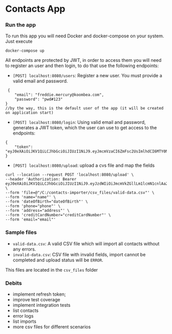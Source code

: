 # Contacts App

### Run the app 
To run this app you will need Docker and docker-compose on your system. Just execute

`docker-compose up`

All endpoints are protected by JWT, in order to access them you will need to register an user and then login, to do that use the following endpoints:

- `[POST] localhost:8080/users`: Register a new user. You must provide a valid email and password.
```
 {
    "email": "freddie.mercury@koombea.com",
    "password": "pwd#123"
}
//by the way, this is the default user of the app (it will be created on application start)
```

- `[POST] localhost:8080/login`: Using valid email and password, generates a JWT token, which the user can use to get access to the endpoints:
```
{
    "token": "eyJ0eXAiOiJKV1QiLCJhbGciOiJIUzI1NiJ9.eyJmcmVzaCI6ZmFsc2UsImlhdCI6MTY0NDgwMzQ0OSwianRpIjoiY2U0MWU1MTAtYTBkYy00YjQ5LTkxMjMtNGNlODNkOTc2ODUxIiwidHlwZSI6ImFjY2VzcyIsInN1YiI6MSwibmJmIjoxNjQ0ODAzNDQ5LCJleHAiOjE2NDQ4ODk4NDl9.7Xvt0X45yhftMSsVpKeNtepDx_B6idanpnc7yCtiWL9Q"
}
```

- `[POST] localhost:8080/upload`: upload a cvs file and map the fields
```
curl --location --request POST 'localhost:8080/upload' \
--header 'Authorization: Bearer eyJ0eXAiOiJKV1QiLCJhbGciOiJIUzI1NiJ9.eyJzdWIiOiJmcmVkZGllLm1lcmN1cnlAa29vbWJlYS5jb20iLCJleHAiOjE2NjAxNDQ3ODN9.gF6O7Y1P4z3bCWe0a0fkaqp3P4EzUV3B22avNiwGs50' \
--form 'file=@"/C:/contacts-importer/csv_files/valid-data.csv"' \
--form 'name="name"' \
--form 'dateOfBirth="dateOfBirth"' \
--form 'phone="phone"' \
--form 'address="address"' \
--form 'creditCardNumber="creditCardNumber"' \
--form 'email="email"'
```

### Sample files
- `valid-data.csv`: A valid CSV file which will import all contacts without any errors.
- `invalid-data.csv`: CSV file with invalid fields, import cannot be completed and upload status will be `ERROR`.

This files are located in the `csv_files` folder

### Debits
- implement refresh token;
- improve test coverage
- implement integration tests
- list contacts
- error logs
- list imports
- more csv files for different scenarios